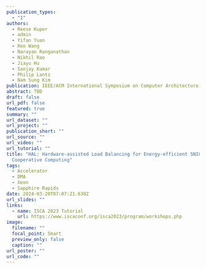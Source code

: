 ```yaml
---
publication_types:
  - "1"
authors:
  - Reese Kuper
  - admin
  - Yifan Yuan
  - Ren Wang
  - Narayan Ranganathan
  - Nikhil Rao
  - Jiayu Hu
  - Sanjay Kumar
  - Philip Lantz
  - Nam Sung Kim
publication: IEEE/ACM International Symposium on Computer Architecture (ISCA, accepted)
abstract: TBD
draft: false
url_pdf: false
featured: true
summary: ""
url_dataset: ""
url_project: ""
publication_short: ""
url_source: ""
url_video: ""
url_tutorial: ""
title: "HAL: Hardware-assisted Load Balancing for Energy-efficient SNIC-Host
  Cooperative Computing"
tags:
  - Accelerator
  - DMA
  - Xeon
  - Sapphire Rapids
date: 2024-03-20T07:07:21.630Z
url_slides: ""
links:
  - name: ISCA 2023 Tutorial
    url: https://www.iscaconf.org/isca2023/program/workshops.php
image:
  filename: ""
  focal_point: Smart
  preview_only: false
  caption: ""
url_poster: ""
url_code: ""
---
```

